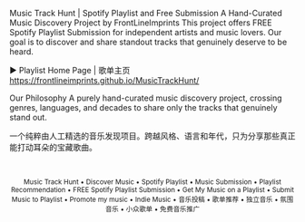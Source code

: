 Music Track Hunt | Spotify Playlist and Free Submission
A Hand-Curated Music Discovery Project by FrontLineImprints
This project offers FREE Spotify Playlist Submission for independent artists and music lovers. Our goal is to discover and share standout tracks that genuinely deserve to be heard.

► Playlist Home Page | 歌单主页
https://frontlineimprints.github.io/MusicTrackHunt/

Our Philosophy
A purely hand-curated music discovery project, crossing genres, languages, and decades to share only the tracks that genuinely stand out.

一个纯粹由人工精选的音乐发现项目。跨越风格、语言和年代，只为分享那些真正能打动耳朵的宝藏歌曲。

<br>

<p align="center">
<small>
Music Track Hunt • Discover Music • Spotify Playlist • Music Submission • Playlist Recommendation • FREE Spotify Playlist Submission • Get My Music on a Playlist • Submit Music to Playlist • Promote my music • Indie Music • 音乐投稿 • 歌单推荐 • 独立音乐 • 氛围音乐 • 小众歌单 • 免费音乐推广
</small>
</p>

